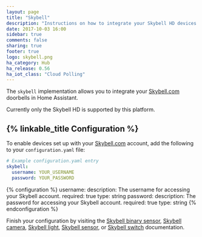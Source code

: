 ```yaml
---
layout: page
title: "Skybell"
description: "Instructions on how to integrate your Skybell HD devices within Home Assistant."
date: 2017-10-03 16:00
sidebar: true
comments: false
sharing: true
footer: true
logo: skybell.png
ha_category: Hub
ha_release: 0.56
ha_iot_class: "Cloud Polling"
---
```


The `skybell` implementation allows you to integrate your [Skybell.com](http://www.skybell.com/) doorbells in Home Assistant.

Currently only the Skybell HD is supported by this platform.

## {% linkable_title Configuration %}

To enable devices set up with your [Skybell.com](http://www.skybell.com/) account, add the following to your `configuration.yaml` file:

```yaml
# Example configuration.yaml entry
skybell:
  username: YOUR_USERNAME
  password: YOUR_PASSWORD
```

{% configuration %}
username:
  description: The username for accessing your Skybell account.
  required: true
  type: string
password:
  description: The password for accessing your Skybell account.
  required: true
  type: string
{% endconfiguration %}

Finish your configuration by visiting the [Skybell binary sensor](/components/binary_sensor.skybell/), [Skybell camera](/components/camera.skybell/), [Skybell light](/components/light.skybell/), [Skybell sensor](/components/sensor.skybell/), or [Skybell switch](/components/switch.skybell/) documentation.
